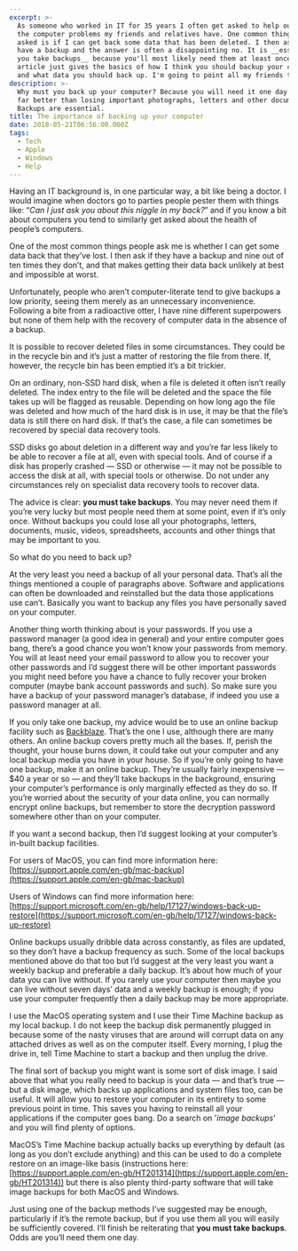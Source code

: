 ```yaml
---
excerpt: >-
  As someone who worked in IT for 35 years I often get asked to help out with
  the computer problems my friends and relatives have. One common thing I get
  asked is if I can get back some data that has been deleted. I then ask if they
  have a backup and the answer is often a disappointing no. It is __essential
  you take backups__ because you'll most likely need them at least once. This
  article just gives the basics of how I think you should backup your computer
  and what data you should back up. I'm going to point all my friends to it.
description: >-
  Why must you back up your computer? Because you will need it one day and it's
  far better than losing important photographs, letters and other documents.
  Backups are essential.
title: The importance of backing up your computer
date: 2018-05-21T06:56:00.000Z
tags:
  - Tech
  - Apple
  - Windows
  - Help
---
```

Having an IT background is, in one particular way, a bit like being a doctor. I would imagine when doctors go to parties people pester them with things like: “_Can I just ask you about this niggle in my back?_” and if you know a bit about computers you tend to similarly get asked about the health of people’s computers.

One of the most common things people ask me is whether I can get some data back that they’ve lost. I then ask if they have a backup and nine out of ten times they don’t, and that makes getting their data back unlikely at best and impossible at worst.

Unfortunately, people who aren’t computer-literate tend to give backups a low priority, seeing them merely as an unnecessary inconvenience. Following a bite from a radioactive otter, I have nine different superpowers but none of them help with the recovery of computer data in the absence of a backup.

It is possible to recover deleted files in some circumstances. They could be in the recycle bin and it’s just a matter of restoring the file from there. If, however, the recycle bin has been emptied it’s a bit trickier.

On an ordinary, non-SSD hard disk, when a file is deleted it often isn’t really deleted. The index entry to the file will be deleted and the space the file takes up will be flagged as reusable. Depending on how long ago the file was deleted and how much of the hard disk is in use, it may be that the file’s data is still there on hard disk. If that’s the case, a file can sometimes be recovered by special data recovery tools.

SSD disks go about deletion in a different way and you’re far less likely to be able to recover a file at all, even with special tools. And of course if a disk has properly crashed — SSD or otherwise — it may not be possible to access the disk at all, with special tools or otherwise. Do not under any circumstances rely on specialist data recovery tools to recover data.

The advice is clear: **you must take backups**. You may never need them if you’re very lucky but most people need them at some point, even if it’s only once. Without backups you could lose all your photographs, letters, documents, music, videos, spreadsheets, accounts and other things that may be important to you.

So what do you need to back up?

At the very least you need a backup of all your personal data. That’s all the things mentioned a couple of paragraphs above. Software and applications can often be downloaded and reinstalled but the data those applications use can’t. Basically you want to backup any files you have personally saved on your computer.

Another thing worth thinking about is your passwords. If you use a password manager (a good idea in general) and your entire computer goes bang, there’s a good chance you won’t know your passwords from memory. You will at least need your email password to allow you to recover your other passwords and I’d suggest there will be other important passwords you might need before you have a chance to fully recover your broken computer (maybe bank account passwords and such). So make sure you have a backup of your password manager’s database, if indeed you use a password manager at all.

If you only take one backup, my advice would be to use an online backup facility such as  [Backblaze](https://www.backblaze.com/r/01mfzw). That’s the one I use, although there are many others. An online backup covers pretty much all the bases. If, perish the thought, your house burns down, it could take out your computer and any local backup media you have in your house. So if you’re only going to have one backup, make it an online backup. They’re usually fairly inexpensive — $40 a year or so — and they’ll take backups in the background, ensuring your computer’s performance is only marginally effected as they do so. If you’re worried about the security of your data online, you can normally encrypt online backups, but remember to store the decryption password somewhere other than on your computer.

If you want a second backup, then I’d suggest looking at your computer’s in-built backup facilities.

For users of MacOS, you can find more information here: [https://support.apple.com/en-gb/mac-backup](https://support.apple.com/en-gb/mac-backup)

Users of Windows can find more information here: [https://support.microsoft.com/en-gb/help/17127/windows-back-up-restore](https://support.microsoft.com/en-gb/help/17127/windows-back-up-restore)

Online backups usually dribble data across constantly, as files are updated, so they don’t have a backup frequency as such. Some of the local backups mentioned above do that too but I’d suggest at the very least you want a weekly backup and preferable a daily backup. It’s about how much of your data you can live without. If you rarely use your computer then maybe you can live without seven days’ data and a weekly backup is enough; if you use your computer frequently then a daily backup may be more appropriate.

I use the MacOS operating system and I use their Time Machine backup as my local backup. I do not keep the backup disk permanently plugged in because some of the nasty viruses that are around will corrupt data on any attached drives as well as on the computer itself. Every morning, I plug the drive in, tell Time Machine to start a backup and then unplug the drive.

The final sort of backup you might want is some sort of disk image. I said above that what you really need to backup is your data — and that’s true — but a disk image, which backs up applications and system files too, can be useful. It will allow you to restore your computer in its entirety to some previous point in time. This saves you having to reinstall all your applications if the computer goes bang. Do a search on '_image backups_' and you will find plenty of options.

MacOS’s Time Machine backup actually backs up everything by default (as long as you don’t exclude anything) and this can be used to do a complete restore on an image-like basis (instructions here: [https://support.apple.com/en-gb/HT201314](https://support.apple.com/en-gb/HT201314)) but there is also plenty third-party software that will take image backups for both MacOS and Windows.

Just using one of the backup methods I’ve suggested may be enough, particularly if it’s the remote backup, but if you use them all you will easily be sufficiently covered. I’ll finish be reiterating that **you must take backups**. Odds are you’ll need them one day.

